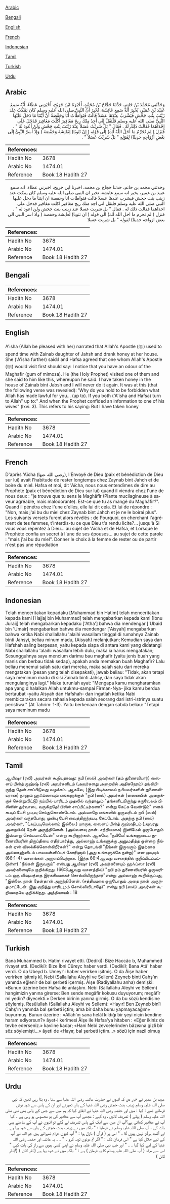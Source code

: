 [Arabic](#arabic)

[Bengali](#bengali)

[English](#english)

[French](#french)

[Indonesian](#indonesian)

[Tamil](#tamil)

[Turkish](#turkish)

[Urdu](#urdu)

## Arabic


<div dir="rtl" lang="ar" style={{fontSize:'larger',backgroundColor:'#f8f9fa',padding:20}}>
وَحَدَّثَنِي مُحَمَّدُ بْنُ حَاتِمٍ، حَدَّثَنَا حَجَّاجُ بْنُ مُحَمَّدٍ، أَخْبَرَنَا ابْنُ جُرَيْجٍ، أَخْبَرَنِي عَطَاءٌ، أَنَّهُ سَمِعَ عُبَيْدَ بْنَ عُمَيْرٍ، يُخْبِرُ أَنَّهُ سَمِعَ عَائِشَةَ، تُخْبِرُ أَنَّ النَّبِيَّ صلى الله عليه وسلم كَانَ يَمْكُثُ عِنْدَ زَيْنَبَ بِنْتِ جَحْشٍ فَيَشْرَبُ عِنْدَهَا عَسَلاً قَالَتْ فَتَوَاطَأْتُ أَنَا وَحَفْصَةُ أَنَّ أَيَّتَنَا مَا دَخَلَ عَلَيْهَا النَّبِيُّ صلى الله عليه وسلم فَلْتَقُلْ إِنِّي أَجِدُ مِنْكَ رِيحَ مَغَافِيرَ أَكَلْتَ مَغَافِيرَ فَدَخَلَ عَلَى إِحْدَاهُمَا فَقَالَتْ ذَلِكَ لَهُ ‏.‏ فَقَالَ ‏"‏ بَلْ شَرِبْتُ عَسَلاً عِنْدَ زَيْنَبَ بِنْتِ جَحْشٍ وَلَنْ أَعُودَ لَهُ ‏"‏ ‏.‏ فَنَزَلَ ‏(‏ لِمَ تُحَرِّمُ مَا أَحَلَّ اللَّهُ لَكَ‏)‏ إِلَى قَوْلِهِ ‏(‏ إِنْ تَتُوبَا‏)‏ لِعَائِشَةَ وَحَفْصَةَ ‏(‏ وَإِذْ أَسَرَّ النَّبِيُّ إِلَى بَعْضِ أَزْوَاجِهِ حَدِيثًا‏)‏ لِقَوْلِهِ ‏"‏ بَلْ شَرِبْتُ عَسَلاً ‏"‏ ‏.‏
</div>
<div style={{backgroundColor:'#f8f9fa',padding:20, marginBottom: 10}}><table> <thead> <tr> <th>References:</th> <th></th> </tr> </thead> <tbody><tr><td>Hadith No</td><td>3678</td></tr><tr><td>Arabic No</td><td>1474.01</td></tr><tr><td>Reference</td><td>Book 18 Hadith 27</td></tr></tbody></table></div>


<div dir="rtl" lang="ar" style={{fontSize:'larger',backgroundColor:'#f8f9fa',padding:20}}>
وحدثني محمد بن حاتم، حدثنا حجاج بن محمد، اخبرنا ابن جريج، اخبرني عطاء، انه سمع عبيد بن عمير، يخبر انه سمع عايشة، تخبر ان النبي صلى الله عليه وسلم كان يمكث عند زينب بنت جحش فيشرب عندها عسلا قالت فتواطات انا وحفصة ان ايتنا ما دخل عليها النبي صلى الله عليه وسلم فلتقل اني اجد منك ريح مغافير اكلت مغافير فدخل على احداهما فقالت ذلك له . فقال " بل شربت عسلا عند زينب بنت جحش ولن اعود له " . فنزل ( لم تحرم ما احل الله لك) الى قوله ( ان تتوبا) لعايشة وحفصة ( واذ اسر النبي الى بعض ازواجه حديثا) لقوله " بل شربت عسلا
</div>
<div style={{backgroundColor:'#f8f9fa',padding:20, marginBottom: 10}}><table> <thead> <tr> <th>References:</th> <th></th> </tr> </thead> <tbody><tr><td>Hadith No</td><td>3678</td></tr><tr><td>Arabic No</td><td>1474.01</td></tr><tr><td>Reference</td><td>Book 18 Hadith 27</td></tr></tbody></table></div>

## Bengali


<div dir="ltr" lang="bn" style={{fontSize:'larger',backgroundColor:'#f8f9fa',padding:20}}>

</div>
<div style={{backgroundColor:'#f8f9fa',padding:20, marginBottom: 10}}><table> <thead> <tr> <th>References:</th> <th></th> </tr> </thead> <tbody><tr><td>Hadith No</td><td>3678</td></tr><tr><td>Arabic No</td><td>1474.01</td></tr><tr><td>Reference</td><td>Book 18 Hadith 27</td></tr></tbody></table></div>

## English


<div dir="ltr" lang="en" style={{fontSize:'larger',backgroundColor:'#f8f9fa',padding:20}}>
A'isha (Allah be pleased with her) narrated that Allah's Apostle (ﷺ) used to spend time with Zainab daughter of Jahsh and drank honey at her house. She ('A'isha further) said:I and Hafsa agreed that one whom Allah's Apostle (ﷺ) would visit first should say: I notice that you have an odour of the Maghafir (gum of mimosa). He (the Holy Prophet) visited one of them and she said to him like this, whereupon he said: I have taken honey in the house of Zainab bint Jabsh and I will never do it again. It was at this (that the following verse was revealed): 'Why do you hold to be forbidden what Allah has made lawful for you... (up to). If you both ('A'isha and Hafsa) turn to Allah" up to:" And when the Prophet confided an information to one of his wives" (lxvi. 3). This refers to his saying: But I have taken honey
</div>
<div style={{backgroundColor:'#f8f9fa',padding:20, marginBottom: 10}}><table> <thead> <tr> <th>References:</th> <th></th> </tr> </thead> <tbody><tr><td>Hadith No</td><td>3678</td></tr><tr><td>Arabic No</td><td>1474.01</td></tr><tr><td>Reference</td><td>Book 18 Hadith 27</td></tr></tbody></table></div>

## French


<div dir="ltr" lang="fr" style={{fontSize:'larger',backgroundColor:'#f8f9fa',padding:20}}>
D'après 'Aïcha (رضي الله عنها), l'Envoyé de Dieu (paix et bénédiction de Dieu sur lui) avait l'habitude de rester longtemps chez Zaynab bint Jahch et de boire du miel. Hafsa et moi, dit 'Aïcha, nous nous entendîmes de dire au Prophète (paix et bénédiction de Dieu sur lui) quand il viendra chez l'une de nous deux : "je trouve que tu sens le Maghâfîr (Plante mucilagineuse à saveur agréable, mais malodorante). Est-ce que tu as mangé du Maghâfîr?". Quand il pénétra chez l'une d'elles, elle lui dit cela. Et lui de répondre : "Non, mais j'ai bu du miel chez Zaynab bint Jahch et je ne le boirai plus". Les suivants versets furent alors révélés : de Pourquoi, en cherchant l'agrément de tes femmes, t'interdis-tu ce que Dieu t'a rendu licite?... jusqu'à Si vous vous repentez à Dieu... au sujet de 'Aïcha et de Hafsa, et Lorsque le Prophète confia un secret à l'une de ses épouses... au sujet de cette parole : "mais j'ai bu du miel". Donner le choix à la femme de rester ou de partir n'est pas une répudiation
</div>
<div style={{backgroundColor:'#f8f9fa',padding:20, marginBottom: 10}}><table> <thead> <tr> <th>References:</th> <th></th> </tr> </thead> <tbody><tr><td>Hadith No</td><td>3678</td></tr><tr><td>Arabic No</td><td>1474.01</td></tr><tr><td>Reference</td><td>Book 18 Hadith 27</td></tr></tbody></table></div>

## Indonesian


<div dir="ltr" lang="id" style={{fontSize:'larger',backgroundColor:'#f8f9fa',padding:20}}>
Telah menceritakan kepadaku [Muhammad bin Hatim] telah menceritakan kepada kami [Hajjaj bin Muhammad] telah mengabarkan kepada kami [Ibnu Juraij] telah mengabarkan kepadaku ['Atha'] bahwa dia mendengar ['Ubaid bin 'Umair] mengabarkan bahwa dia mendengar ['Aisyah] mengabarkan bahwa ketika Nabi shallallahu 'alaihi wasallam tinggal di rumahnya Zainab binti Jahsyi, beliau minum madu, (Aisyah) melanjutkan; Kemudian saya dan Hafshah saling berpesan, yaitu kepada siapa di antara kami yang didatangi Nabi shallallahu 'alaihi wasallam lebih dulu, maka ia harus mengatakan; Sesungguhnya saya mencium darimu bau maghafir (yaitu jenis buah yang manis dan berbau tidak sedap), apakah anda memakan buah Maghafir? Lalu beliau menemui salah satu dari mereka, maka salah satu dari mereka mengatakan (pesan yang telah disepakati), jawab beliau: "Tidak, akan tetapi saya meminum madu di sisi Zainab binti Jahsy, dan saya tidak akan mengulanginya lagi." Maka turunlah ayat: "Mengapa kamu mengharamkan apa yang d halalkan Allah untukmu-sampai Firman-Nya- jika kamu berdua bertaubat -yaitu Aisyah dan Hafshah- dan ingatlah ketika Nabi membicarakan secara rahasia kepada salah seorang dari istri-istrinya suatu peristiwa." (At Tahrim: 1-3). Yaitu berkenaan dengan sabda beliau: "Tetapi saya meminum madu
</div>
<div style={{backgroundColor:'#f8f9fa',padding:20, marginBottom: 10}}><table> <thead> <tr> <th>References:</th> <th></th> </tr> </thead> <tbody><tr><td>Hadith No</td><td>3678</td></tr><tr><td>Arabic No</td><td>1474.01</td></tr><tr><td>Reference</td><td>Book 18 Hadith 27</td></tr></tbody></table></div>

## Tamil


<div dir="ltr" lang="ta" style={{fontSize:'larger',backgroundColor:'#f8f9fa',padding:20}}>
ஆயிஷா (ரலி) அவர்கள் கூறியதாவது: நபி (ஸல்) அவர்கள் (தம் துணைவியார்) ஸைனப் பின்த் ஜஹ்ஷ் (ரலி) அவர்களிடம் (அவர்களது அறையில் அதிகநேரம்) தங்கியிருந்து தேன் சாப்பிடுவது வழக்கம். ஆகவே, (இது பிடிக்காமல் நபியவர்களின் துணைவியரான) நானும் ஹஃப்ஸாவும் எங்களுக்குள் "நபி (ஸல்) அவர்கள் (ஸைனபின் அறைக்குச் சென்றுவிட்டு) நம்மில் யாரிடம் முதலில் வந்தாலும் "தங்களிடமிருந்து கருவேலம் பிசினின் துர்வாடை வருகிறதே! பிசின் சாப்பிட்டீர்களா?" என்று கேட்க வேண்டும்" எனக் கூடிப் பேசி முடிவு செய்துகொண்டோம். அவ்வாறே எங்களில் ஒருவரிடம் நபி (ஸல்) அவர்கள் வந்தபோது, முன்பு பேசி வைத்திருந்தபடி கேட்டோம். அதற்கு நபி (ஸல்) அவர்கள், "(அப்படியெல்லாம் இல்லை.) மாறாக, ஸைனப் பின்த் ஜஹ்ஷிடம் (அவரது அறையில்) தேன் அருந்தினேன். (அவ்வளவு தான். சத்தியமாக) இனிமேல் ஒருபோதும் இவ்வாறு செய்யமாட்டேன்" என்று கூறினார்கள். ஆகவே, "நபியே! உங்களுடைய துணைவியரின் திருப்தியை எதிர்பார்த்து, அல்லாஹ் உங்களுக்கு அனுமதித்த ஒன்றை நீங்கள் ஏன் விலக்கிக்கொள்கிறீர்கள்?" என்று தொடங்கி "நீங்கள் இருவரும் இதற்காக அல்லாஹ்விடம் பாவமன்னிப்புக் கோரினால் (அது உங்களுக்கே நன்று)" என முடியும் (66:1-4) வசனங்கள் அருளப்பெற்றன. (இந்த 66:4ஆவது வசனத்தில் குறிப்பிடப்பட்டுள்ள) "நீங்கள் இருவரும்" என்பது ஆயிஷா (ரலி) அவர்களையும் ஹஃப்ஸா (ரலி) அவர்களையுமே குறிக்கிறது. (66:3ஆவது வசனத்தில்) "நபி தம் துணைவியரில் ஒருவரிடம் ஒரு விஷயத்தை இரகசியமாகச் சொல்லியிருந்தார்"என்று அல்லாஹ் கூறியிருப்பது, "இல்லை. நான் தேன்தான் அருந்தினேன். (சத்தியமாக ஒருபோதும் அதை நான் அருந்தமாட்டேன். இது குறித்து யாரிடமும் சொல்லிவிடாதே)" என்று நபி (ஸல்) அவர்கள் கூறியதையே குறிக்கிறது. அத்தியாயம் : 18
</div>
<div style={{backgroundColor:'#f8f9fa',padding:20, marginBottom: 10}}><table> <thead> <tr> <th>References:</th> <th></th> </tr> </thead> <tbody><tr><td>Hadith No</td><td>3678</td></tr><tr><td>Arabic No</td><td>1474.01</td></tr><tr><td>Reference</td><td>Book 18 Hadith 27</td></tr></tbody></table></div>

## Turkish


<div dir="ltr" lang="tr" style={{fontSize:'larger',backgroundColor:'#f8f9fa',padding:20}}>
Bana Muhammed b. Hatim rivayet etti. (Dediki): Bize Haccâc b, Muhammed rivayet etti. (Dediki): Bize İbni Cüreyc haber verdi. (Dediki): Bana Atâ' haber verdi. O da Ubeyd b. Umeyr'i haber verirken işitmiş. O da Âişe haber verirken işitmiş kî, Nebi (Sallallahu Aleyhi ve Sellem) Zeyneb binti Cahş'ın yanında eğlenir de bal şerbeti içermiş. Âişe (Radiyallahu anha) demişki: «Bunun üzerine ben Hafsa ile anlaştım. Nebi (Sallallahu Aleyhi ve Sellem) hangimizin yanına girerse: Ben sende megâfir kokusu duyuyorum; megâfîr mi yedin? diyecekti.» Derken birinin yanına girmiş. O da bu sözü kendisine söylemiş. Resûlullah (Sallallahu Aleyhi ve Sellem): «Hayır! Ben Zeyneb binîi Cahş'ın yanında bal şerbeti içtim; ama bir daha bunu yapmayacağım» buyurmuş. Bunun üzerine : «Allah'ın sana helâl kıldığı bir şeyi niçin kendine haram ediyorsun?» âyet-i kerîmesi Âişe ile Hafsa'ya hitaben : «Eğer ikiniz de tevbe ederseniz.» kavline kadar; «Hani Nebi zevcelerinden bâzısına gizli bîr söz söylemişti...» âyeti de «Hayır, bal şerbeti içtim...» sözü için nazil olmuş
</div>
<div style={{backgroundColor:'#f8f9fa',padding:20, marginBottom: 10}}><table> <thead> <tr> <th>References:</th> <th></th> </tr> </thead> <tbody><tr><td>Hadith No</td><td>3678</td></tr><tr><td>Arabic No</td><td>1474.01</td></tr><tr><td>Reference</td><td>Book 18 Hadith 27</td></tr></tbody></table></div>

## Urdu


<div dir="rtl" lang="ur" style={{fontSize:'larger',backgroundColor:'#f8f9fa',padding:20}}>
عبید بن عمیر نے خبر دی کہ انہوں نے حضرت عائشہ رضی اللہ عنہا سے سنا ، وہ بتا رہی تھیں کہ نبی صلی اللہ علیہ وسلم زینب بنت حجش رضی اللہ عنہا کے ہاں ٹھہرتے اور ان کے پاس سے شہد نوش فرماتے تھے : کہا : میں اور حفصہ رضی اللہ عنہا نے اتفاق کیا کہ ہم میں سے جس کے پاس بھی نبی صلی اللہ علیہ وسلم ( پہلے ) تشریف لائیں ، وہ کہے : مجھے آپ سے مغافیر کی بو محسوس ہو رہی ہے ۔ کیا آپ نے مغافیر کھائی ہے؟آپ ان میں سے ایک کے پاس تشریف لے گئے تو انہوں نے آپ کے سامنے یہی بات کی ، آپ صلی اللہ علیہ وسلم نے فرمایا : " بلکہ میں نے زینب بنت حجش کے ہاں سے شہد پیا ہے ۔ اور آئندہ ہرگز نہیں پیوں گا ۔ " اس پر ( قرآن ) نازل ہوا : " آپ کیوں حرام ٹھہراتے ہیں جو اللہ نے آپ کے لیے حلال کیا ہے " اس فرمان تک : " اگر تم دونوں توبہ کرو ۔ " ۔ ۔ یہ عائشہ اور حفصہ رضی اللہ عنہا کے لیے کہا گیا ۔ ۔ " اور جب نبی صلی اللہ علیہ وسلم نے اپنی کسی بیوی سے راز کی بات کہی " اس سے مراد ( آپ صلی اللہ علیہ وسلم کا یہ فرمان ) ہے : " بلکہ میں نے شہد پیا ہے (انڈر لائن ) (/انڈر لائن )
</div>
<div style={{backgroundColor:'#f8f9fa',padding:20, marginBottom: 10}}><table> <thead> <tr> <th>References:</th> <th></th> </tr> </thead> <tbody><tr><td>Hadith No</td><td>3678</td></tr><tr><td>Arabic No</td><td>1474.01</td></tr><tr><td>Reference</td><td>Book 18 Hadith 27</td></tr></tbody></table></div>